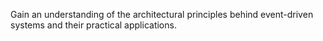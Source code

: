 Gain an understanding of the architectural principles behind event-driven systems and their practical applications.